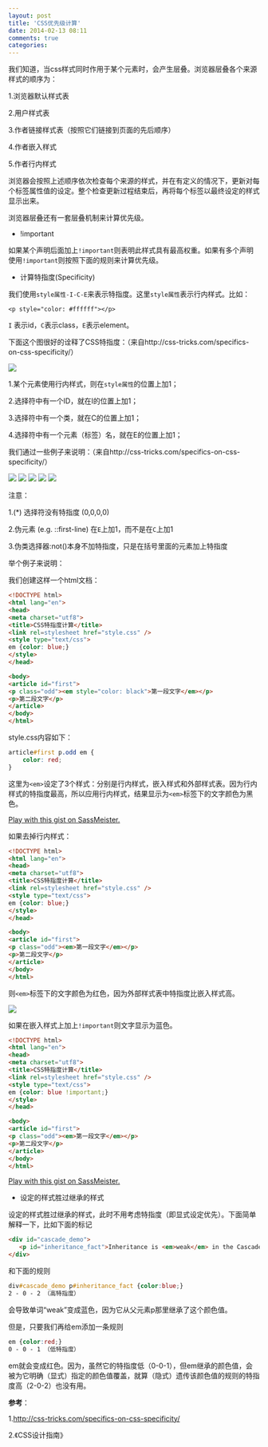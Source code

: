 ```yaml
---
layout: post
title: 'CSS优先级计算'
date: 2014-02-13 08:11
comments: true
categories: 
---
```

我们知道，当css样式同时作用于某个元素时，会产生层叠。浏览器层叠各个来源样式的顺序为：

1.浏览器默认样式表

2.用户样式表

3.作者链接样式表（按照它们链接到页面的先后顺序）

4.作者嵌入样式

5.作者行内样式

浏览器会按照上述顺序依次检查每个来源的样式，并在有定义的情况下，更新对每个标签属性值的设定。整个检查更新过程结束后，再将每个标签以最终设定的样式显示出来。

浏览器层叠还有一套层叠机制来计算优先级。

* !important

如果某个声明后面加上`!important`则表明此样式具有最高权重。如果有多个声明使用`!important`则按照下面的规则来计算优先级。

* 计算特指度(Specificity)

我们使用`style属性-I-C-E`来表示特指度。这里`style属性`表示行内样式。比如： 

`<p style="color: #ffffff"></p>`

`I` 表示id，`C`表示class，`E`表示element。

下面这个图很好的诠释了CSS特指度：（来自http://css-tricks.com/specifics-on-css-specificity/）

![](http://liunian.info/img/images/2010/08/specificity-calculationbase.png)

1.某个元素使用行内样式，则在`style属性`的位置上加1；

2.选择符中有一个ID，就在I的位置上加1；

3.选择符中有一个类，就在C的位置上加1；

4.选择符中有一个元素（标签）名，就在E的位置上加1；

我们通过一些例子来说明：（来自http://css-tricks.com/specifics-on-css-specificity/）

![](http://css-tricks.com/wp-content/csstricks-uploads/cssspecificity-calc-1.png)
![](http://css-tricks.com/wp-content/csstricks-uploads/cssspecificity-calc-2.png)
![](http://cdn.css-tricks.com/wp-content/uploads/2010/05/cssspecificity-calc-3v2.jpg)
![](http://css-tricks.com/wp-content/csstricks-uploads/cssspecificity-calc-4.png)
![](http://css-tricks.com/wp-content/csstricks-uploads/cssspecificity-calc-5.png)

注意：

1.(*) 选择符没有特指度 (0,0,0,0)

2.伪元素 (e.g. ::first-line) 在`E`上加1，而不是在`C`上加1

3.伪类选择器:not()本身不加特指度，只是在括号里面的元素加上特指度

举个例子来说明：

我们创建这样一个html文档：

```html
<!DOCTYPE html>
<html lang="en">
<head>
<meta charset="utf8">
<title>CSS特指度计算</title>
<link rel=stylesheet href="style.css" />
<style type="text/css">
em {color: blue;}
</style>
</head>

<body>
<article id="first">
<p class="odd"><em style="color: black">第一段文字</em></p>
<p>第二段文字</p>
</article>
</body>
</html>
```

style.css内容如下：

```css
article#first p.odd em {
    color: red;
}
```

这里为`<em>`设定了3个样式：分别是行内样式，嵌入样式和外部样式表。因为行内样式的特指度最高，所以应用行内样式，结果显示为`<em>`标签下的文字颜色为黑色。

<p class="sassmeister" data-gist-id="10694291" data-height="480"><a href="http://sassmeister.com/gist/10694291">Play with this gist on SassMeister.</a></p><script src="http://static.sassmeister.com/js/embed.js" async></script>

如果去掉行内样式：

```html
<!DOCTYPE html>
<html lang="en">
<head>
<meta charset="utf8">
<title>CSS特指度计算</title>
<link rel=stylesheet href="style.css" />
<style type="text/css">
em {color: blue;}
</style>
</head>

<body>
<article id="first">
<p class="odd"><em>第一段文字</em></p>
<p>第二段文字</p>
</article>
</body>
</html>
```

则`<em>`标签下的文字颜色为红色，因为外部样式表中特指度比嵌入样式高。

![](http://ww3.sinaimg.cn/large/90b90757gw1ea1x3f4dyaj209w058a9w.jpg)

如果在嵌入样式上加上`!important`则文字显示为蓝色。

```html
<!DOCTYPE html>
<html lang="en">
<head>
<meta charset="utf8">
<title>CSS特指度计算</title>
<link rel=stylesheet href="style.css" />
<style type="text/css">
em {color: blue !important;}
</style>
</head>

<body>
<article id="first">
<p class="odd"><em>第一段文字</em></p>
<p>第二段文字</p>
</article>
</body>
</html>
```

<p class="sassmeister" data-gist-id="10694435" data-height="480"><a href="http://sassmeister.com/gist/10694435">Play with this gist on SassMeister.</a></p><script src="http://static.sassmeister.com/js/embed.js" async></script>

* 设定的样式胜过继承的样式

设定的样式胜过继承的样式，此时不用考虑特指度（即显式设定优先）。下面简单解释一下，比如下面的标记

```html
<div id="cascade_demo">
   <p id="inheritance_fact">Inheritance is <em>weak</em> in the Cascade</p>
</div>
```

和下面的规则

```css
div#cascade_demo p#inheritance_fact {color:blue;}
2 - 0 - 2 （高特指度）
```

会导致单词“weak”变成蓝色，因为它从父元素p那里继承了这个颜色值。

但是，只要我们再给em添加一条规则

```css
em {color:red;}
0 - 0 - 1 （低特指度）
```

em就会变成红色。因为，虽然它的特指度低（0-0-1），但em继承的颜色值，会被为它明确（显式）指定的颜色值覆盖，就算（隐式）遗传该颜色值的规则的特指度高（2-0-2）也没有用。

**参考**：

1.http://css-tricks.com/specifics-on-css-specificity/

2.《CSS设计指南》
